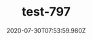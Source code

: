 ---
title: test-797
date: 2020-07-30T07:53:59.980Z
banner_subcontent: asdfsf
category: Research
focus: Improving workplace culture
role: Health or wellbeing lead
organisation_size: Micro (<10 employees)
industry: Manufacturing
content: Lorem ipsum dolor sit amet, consectetur adipiscing elit, sed do eiusmod tempor incididunt ut labore et dolore magna aliqua. Ut enim ad minim veniam, quis nostrud exercitation ullamco laboris nisi ut aliquip ex ea commodo consequat. Duis aute irure dolor in reprehenderit in voluptate velit esse cillum dolore eu fugiat nulla pariatur. Excepteur sint occaecat cupidatat non proident, sunt in culpa qui officia deserunt mollit anim id est laborum.
---